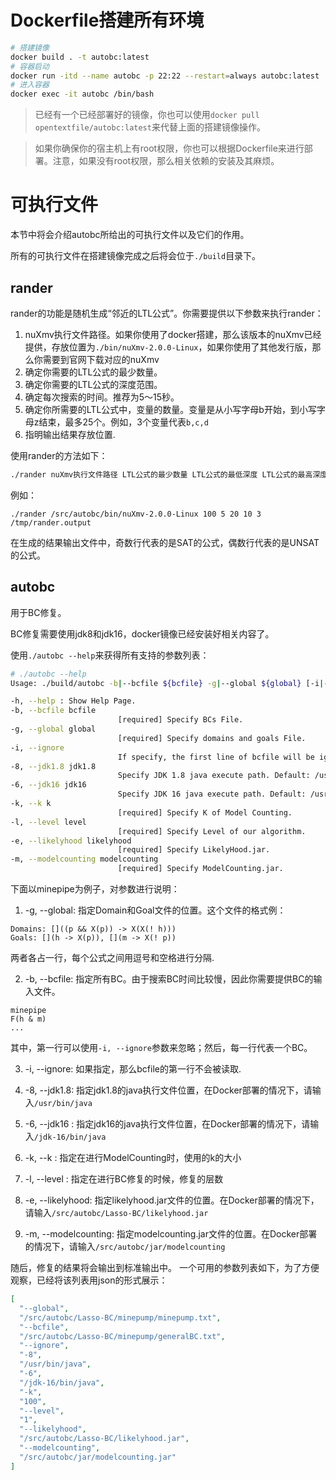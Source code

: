# Dockerfile搭建所有环境

```bash
# 搭建镜像
docker build . -t autobc:latest
# 容器启动
docker run -itd --name autobc -p 22:22 --restart=always autobc:latest
# 进入容器
docker exec -it autobc /bin/bash
```

> 已经有一个已经部署好的镜像，你也可以使用``docker pull opentextfile/autobc:latest``来代替上面的搭建镜像操作。

> 如果你确保你的宿主机上有root权限，你也可以根据Dockerfile来进行部署。注意，如果没有root权限，那么相关依赖的安装及其麻烦。

# 可执行文件
本节中将会介绍autobc所给出的可执行文件以及它们的作用。

所有的可执行文件在搭建镜像完成之后将会位于``./build``目录下。

## rander
rander的功能是随机生成“邻近的LTL公式”。你需要提供以下参数来执行rander：
1. nuXmv执行文件路径。如果你使用了docker搭建，那么该版本的nuXmv已经提供，存放位置为``./bin/nuXmv-2.0.0-Linux``，如果你使用了其他发行版，那么你需要到官网下载对应的nuXmv
2. 确定你需要的LTL公式的最少数量。
3. 确定你需要的LTL公式的深度范围。
4. 确定每次搜索的时间。推荐为5～15秒。
5. 确定你所需要的LTL公式中，变量的数量。变量是从小写字母b开始，到小写字母z结束，最多25个。例如，3个变量代表``b,c,d``
6. 指明输出结果存放位置.

使用rander的方法如下：
```bash
./rander nuXmv执行文件路径 LTL公式的最少数量 LTL公式的最低深度 LTL公式的最高深度 搜索时间 变量数目 结果输出文件
```
例如：
```
./rander /src/autobc/bin/nuXmv-2.0.0-Linux 100 5 20 10 3 /tmp/rander.output
```

在生成的结果输出文件中，奇数行代表的是SAT的公式，偶数行代表的是UNSAT的公式。

## autobc
用于BC修复。

BC修复需要使用jdk8和jdk16，docker镜像已经安装好相关内容了。

使用``./autobc --help``来获得所有支持的参数列表：
```bash
# ./autobc --help
Usage: ./build/autobc -b|--bcfile ${bcfile} -g|--global ${global} [-i|--ignore] [-8|--jdk1.8] ${jdk1.8} [-6|--jdk16] ${jdk16} -k|--k ${k} -l|--level ${level} -e|--likelyhood ${likelyhood} -m|--modelcounting ${modelcounting} 

-h, --help : Show Help Page.
-b, --bcfile bcfile 
                        [required] Specify BCs File.
-g, --global global 
                        [required] Specify domains and goals File.
-i, --ignore 
                        If specify, the first line of bcfile will be ignored
-8, --jdk1.8 jdk1.8 
                        Specify JDK 1.8 java execute path. Default: /usr/bin/java
-6, --jdk16 jdk16 
                        Specify JDK 16 java execute path. Default: /usr/bin/java
-k, --k k 
                        [required] Specify K of Model Counting.
-l, --level level 
                        [required] Specify Level of our algorithm.
-e, --likelyhood likelyhood 
                        [required] Specify LikelyHood.jar.
-m, --modelcounting modelcounting 
                        [required] Specify ModelCounting.jar.
```

下面以minepipe为例子，对参数进行说明：

1. -g, --global: 指定Domain和Goal文件的位置。这个文件的格式例：
```
Domains: []((p && X(p)) -> X(X(! h)))
Goals: [](h -> X(p)), [](m -> X(! p))
```
两者各占一行，每个公式之间用逗号和空格进行分隔.

2. -b, --bcfile: 指定所有BC。由于搜索BC时间比较慢，因此你需要提供BC的输入文件。

```
minepipe
F(h & m)
...
```

其中，第一行可以使用``-i, --ignore``参数来忽略；然后，每一行代表一个BC。

3. -i, --ignore: 如果指定，那么bcfile的第一行不会被读取.

4. -8, --jdk1.8: 指定jdk1.8的java执行文件位置，在Docker部署的情况下，请输入``/usr/bin/java``

5. -6, --jdk16 : 指定jdk16的java执行文件位置，在Docker部署的情况下，请输入``/jdk-16/bin/java``

6. -k, --k     : 指定在进行ModelCounting时，使用的k的大小

7. -l, --level : 指定在进行BC修复的时候，修复的层数

8. -e, --likelyhood: 指定likelyhood.jar文件的位置。在Docker部署的情况下，请输入``/src/autobc/Lasso-BC/likelyhood.jar``

9. -m, --modelcounting: 指定modelcounting.jar文件的位置。在Docker部署的情况下，请输入``/src/autobc/jar/modelcounting``

随后，修复的结果将会输出到标准输出中。
一个可用的参数列表如下，为了方便观察，已经将该列表用json的形式展示：
```json
[
  "--global",
  "/src/autobc/Lasso-BC/minepump/minepump.txt",
  "--bcfile",
  "/src/autobc/Lasso-BC/minepump/generalBC.txt",
  "--ignore",
  "-8",
  "/usr/bin/java",
  "-6",
  "/jdk-16/bin/java",
  "-k",
  "100",
  "--level",
  "1",
  "--likelyhood",
  "/src/autobc/Lasso-BC/likelyhood.jar",
  "--modelcounting",
  "/src/autobc/jar/modelcounting.jar"
]
```
